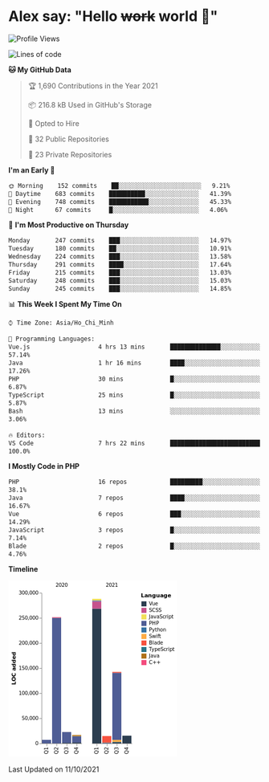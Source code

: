 # Alex say: "Hello ~~work~~ world 🐾"

<!--START_SECTION:waka-->
![Profile Views](http://img.shields.io/badge/Profile%20Views-49-blue)

![Lines of code](https://img.shields.io/badge/From%20Hello%20World%20I%27ve%20Written-759057%20lines%20of%20code-blue)

**🐱 My GitHub Data** 

> 🏆 1,690 Contributions in the Year 2021
 > 
> 📦 216.8 kB Used in GitHub's Storage 
 > 
> 💼 Opted to Hire
 > 
> 📜 32 Public Repositories 
 > 
> 🔑 23 Private Repositories  
 > 
**I'm an Early 🐤** 

```text
🌞 Morning    152 commits    ██░░░░░░░░░░░░░░░░░░░░░░░   9.21% 
🌆 Daytime    683 commits    ██████████░░░░░░░░░░░░░░░   41.39% 
🌃 Evening    748 commits    ███████████░░░░░░░░░░░░░░   45.33% 
🌙 Night      67 commits     █░░░░░░░░░░░░░░░░░░░░░░░░   4.06%

```
📅 **I'm Most Productive on Thursday** 

```text
Monday       247 commits    ███░░░░░░░░░░░░░░░░░░░░░░   14.97% 
Tuesday      180 commits    ██░░░░░░░░░░░░░░░░░░░░░░░   10.91% 
Wednesday    224 commits    ███░░░░░░░░░░░░░░░░░░░░░░   13.58% 
Thursday     291 commits    ████░░░░░░░░░░░░░░░░░░░░░   17.64% 
Friday       215 commits    ███░░░░░░░░░░░░░░░░░░░░░░   13.03% 
Saturday     248 commits    ███░░░░░░░░░░░░░░░░░░░░░░   15.03% 
Sunday       245 commits    ███░░░░░░░░░░░░░░░░░░░░░░   14.85%

```


📊 **This Week I Spent My Time On** 

```text
⌚︎ Time Zone: Asia/Ho_Chi_Minh

💬 Programming Languages: 
Vue.js                   4 hrs 13 mins       ██████████████░░░░░░░░░░░   57.14% 
Java                     1 hr 16 mins        ████░░░░░░░░░░░░░░░░░░░░░   17.26% 
PHP                      30 mins             █░░░░░░░░░░░░░░░░░░░░░░░░   6.87% 
TypeScript               25 mins             █░░░░░░░░░░░░░░░░░░░░░░░░   5.87% 
Bash                     13 mins             ░░░░░░░░░░░░░░░░░░░░░░░░░   3.06%

🔥 Editors: 
VS Code                  7 hrs 22 mins       █████████████████████████   100.0%

```

**I Mostly Code in PHP** 

```text
PHP                      16 repos            █████████░░░░░░░░░░░░░░░░   38.1% 
Java                     7 repos             ████░░░░░░░░░░░░░░░░░░░░░   16.67% 
Vue                      6 repos             ███░░░░░░░░░░░░░░░░░░░░░░   14.29% 
JavaScript               3 repos             █░░░░░░░░░░░░░░░░░░░░░░░░   7.14% 
Blade                    2 repos             █░░░░░░░░░░░░░░░░░░░░░░░░   4.76%

```


**Timeline**

![Chart not found](https://raw.githubusercontent.com/alexzvn/alexzvn/main/charts/bar_graph.png) 


 Last Updated on 11/10/2021
<!--END_SECTION:waka-->
